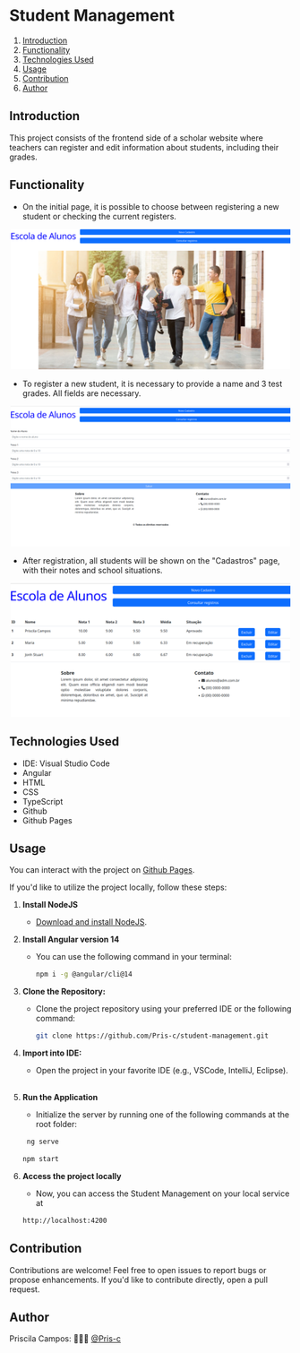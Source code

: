 # Student Management


1. [Introduction](#introduction)
2. [Functionality](#functionality)
3. [Technologies Used](#technologies-used)
4. [Usage](#usage)
5. [Contribution](#contribution)
6. [Author](#author)

## Introduction 
This project consists of the frontend side of a scholar website where teachers can register and edit information about students, including their grades.

## Functionality

* On the initial page, it is possible to choose between registering a new student or checking the current registers.

<div align="center" justify-content='space-around'>
  <img width="500" alt="The first page, with options to go to register and consult page, and an image of a student group" src="ReadMeImages/firstpage.png">
</div>

* To register a new student, it is necessary to provide a name and 3 test grades. All fields are necessary.

<div align="center" justify-content='space-around'>
  <img width="500" alt="The register page" src="ReadMeImages/cadatro.png">
</div>

* After registration, all students will be shown on the "Cadastros" page, with their notes and school situations.

<div align="center" justify-content='space-around'>
  <img width="500" alt="Page with the existing registers" src="ReadMeImages/registros.png">
</div>

## Technologies Used

* IDE: Visual Studio Code
* Angular
* HTML
* CSS
* TypeScript
* Github
* Github Pages

## Usage

You can interact with the project on [Github Pages](https://pris-c.github.io/student-management/).

If you'd like to utilize the project locally, follow these steps:

1. **Install NodeJS**
    - [Download and install NodeJS](https://nodejs.org/en/).

2. **Install Angular version 14**
    - You can use the following command in your terminal:
        ```bash
        npm i -g @angular/cli@14
        ```

3.  **Clone the Repository:**
    - Clone the project repository using your preferred IDE or the following command:
      ```bash
      git clone https://github.com/Pris-c/student-management.git
      ```

4. **Import into IDE:**
    - Open the project in your favorite IDE (e.g., VSCode, IntelliJ, Eclipse).
    <br> 

5. **Run the Application**
    - Initialize the server by running one of the following commands at the root folder:
     ```bash
      ng serve
      ```
      ```bash
      npm start
      ```

6. **Access the project locally**
    - Now, you can access the Student Management on your local service at
    ```bash
    http://localhost:4200
    ```

## Contribution

Contributions are welcome! Feel free to open issues to report bugs or propose enhancements. If you'd like to contribute directly, open a pull request.
<br>

## Author

Priscila Campos: 
👩🏾‍💻  [@Pris-c](https://github.com/Pris-c)
